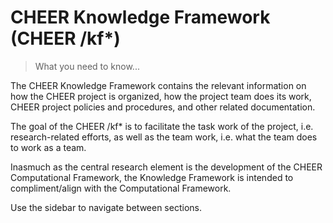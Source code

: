 # CHEER Knowledge Framework (CHEER /kf*)

> What you need to know...

The CHEER Knowledge Framework contains the relevant information on how the CHEER project is organized, how the project team does its work, CHEER project policies and procedures, and other related documentation.

The goal of the CHEER /kf* is to facilitate the task work of the project, i.e. research-related efforts, as well as the team work, i.e. what the team does to work as a team.

Inasmuch as the central research element is the development of the CHEER Computational Framework, the Knowledge Framework is intended to compliment/align with the Computational Framework.

Use the sidebar to navigate between sections.

